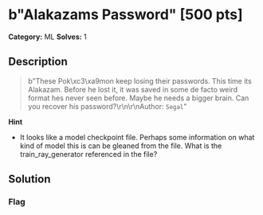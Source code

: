 # b"Alakazams Password" [500 pts]

**Category:** ML
**Solves:** 1

## Description
>b"These Pok\xc3\xa9mon keep losing their passwords. This time its Alakazam. Before he lost it, it was saved in some de facto weird format hes never seen before. Maybe he needs a bigger brain. Can you recover his password?\r\n\r\nAuthor: `Segal`"

**Hint**
* It looks like a model checkpoint file. Perhaps some information on what kind of model this is can be gleaned from the file. What is the train_ray_generator referenced in the file?

## Solution

### Flag

